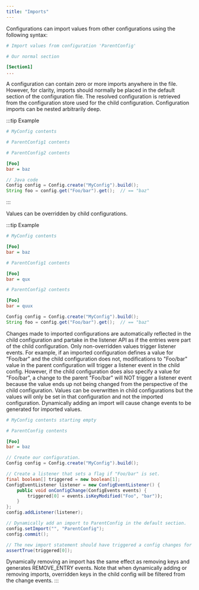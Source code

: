 ```yaml
---
title: "Imports"
---
```


Configurations can import values from other configurations using the following syntax:

```ini
# Import values from configuration 'ParentConfig'

# Our normal section

[Section1]
...
```

A configuration can contain zero or more imports anywhere in the file.
However, for clarity, imports should normally be placed in the default section of the configuration file.
The resolved configuration is retrieved from the configuration store used for the child configuration.
Configuration imports can be nested arbitrarily deep.

:::tip Example
```ini
# MyConfig contents
```
```ini
# ParentConfig1 contents
```
```ini
# ParentConfig2 contents

[Foo]
bar = baz
```

```java
// Java code
Config config = Config.create("MyConfig").build();
String foo = config.get("Foo/bar").get();  // == "baz"
```
:::

Values can be overridden by child configurations.

:::tip Example
```ini
# MyConfig contents

[Foo]
bar = baz
```

```ini
# ParentConfig1 contents

[Foo]
bar = qux
```

```ini
# ParentConfig2 contents

[Foo]
bar = quux
```

```java
Config config = Config.create("MyConfig").build();
String foo = config.get("Foo/bar").get();  // == "baz"
```

Changes made to imported configurations are automatically reflected in the child configuration and
partake in the listener API as if the entries were part of the child configuration.
Only non-overridden values trigger listener events.  For example, if an imported configuration
defines a value for "Foo/bar" and the child configuration does not, modifications to
"Foo/bar" value in the parent configuration will trigger a listener event in the child config.
However, if the child configuration does also specify a value for "Foo/bar", a change to the parent
"Foo/bar" will NOT trigger a listener event because the value ends up not being changed from
the perspective of the child configuration.
Values can be overwritten in child configurations but the values will only be set in that configuration
and not the imported configuration.
Dynamically adding an import will cause change events to be generated for imported values.

```ini
# MyConfig contents starting empty
```

```ini
# ParentConfig contents

[Foo]
bar = baz
```

```java
// Create our configuration.
Config config = Config.create("MyConfig").build();

// Create a listener that sets a flag if "Foo/bar" is set.
final boolean[] triggered = new boolean[1];
ConfigEventListener listener = new ConfigEventListener() {
    public void onConfigChange(ConfigEvents events) {
        triggered[0] = events.isKeyModified("Foo", "bar"));
    }
};
config.addListener(listener);

// Dynamically add an import to ParentConfig in the default section.
config.setImport("", "ParentConfig");
config.commit();

// The new import statement should have triggered a config changes for imported values.
assertTrue(triggered[0]);
```

Dynamically removing an import has the same effect as removing keys and generates REMOVE_ENTRY events.
Note that when dynamically adding or removing imports, overridden keys in the child config will be filtered
from the change events.
:::